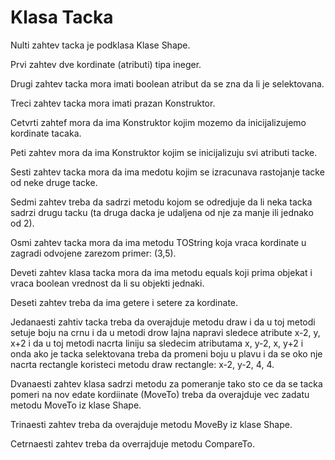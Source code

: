 # Klasa Tacka
Nulti zahtev tacka je podklasa Klase Shape.

Prvi zahtev dve kordinate (atributi) tipa ineger.

Drugi zahtev tacka mora imati boolean atribut da se zna da li je selektovana.

Treci zahtev tacka mora imati prazan Konstruktor.

Cetvrti zahtef mora da ima Konstruktor kojim mozemo da inicijalizujemo kordinate tacaka.

Peti zahtev mora da ima Konstruktor kojim se inicijalizuju svi atributi tacke.

Sesti zahtev tacka mora da ima medotu kojim se izracunava rastojanje tacke od neke druge tacke.

Sedmi zahtev treba da sadrzi metodu kojom se odredjuje da li neka tacka sadrzi drugu tacku (ta druga dacka je udaljena od nje za manje ili jednako od 2).

Osmi zahtev tacka mora da ima metodu TOString koja vraca kordinate u zagradi odvojene zarezom primer: (3,5).

Deveti zahtev klasa tacka mora da ima metodu equals koji prima objekat i vraca boolean vrednost da li su objekti jednaki.

Deseti zahtev treba da ima getere i setere za kordinate.

Jedanaesti zahtiv tacka treba da overajduje metodu draw i da u toj metodi setuje boju na crnu i da u metodi drow lajna napravi sledece atribute x-2, y, x+2 i da u toj metodi nacrta liniju sa sledecim atributama x, y-2, x, y+2 i onda ako je tacka selektovana treba da promeni boju u plavu i da se oko nje nacrta rectangle koristeci metodu draw rectangle: x-2, y-2, 4, 4.

Dvanaesti zahtev klasa sadrzi metodu za pomeranje tako sto ce da se tacka pomeri na nov edate kordiinate (MoveTo) treba da overajduje vec zadatu metodu MoveTo iz klase Shape.

Trinaesti zahtev treba da overajduje metodu MoveBy iz klase Shape.

Cetrnaesti zahtev treba da overrajduje metodu CompareTo.
